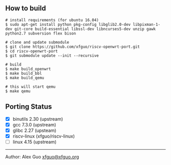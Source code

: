 How to build
------------

```
# install requirements (for ubuntu 16.04)
$ sudo apt-get install python pkg-config libglib2.0-dev libpixman-1-dev git-core build-essential libssl-dev libncurses5-dev unzip gawk python2.7 subversion flex bison

# clone and update submodule
$ git clone https://github.com/xfguo/riscv-openwrt-port.git
$ cd riscv-openwrt-port
$ git submodule update --init --recursive

# build
$ make build_openwrt
$ make build_bbl
$ make build_qemu

# this will start qemu
$ make qemu
```

Porting Status
--------------

- [x] binutils 2.30 (upstream)
- [x] gcc 7.3.0 (upstream)
- [x] glibc 2.27 (upsteam)
- [x] riscv-linux (xfguo/riscv-linux)
- [ ] linux 4.15 (upstream)

----

Author: Alex Guo <xfguo@xfguo.org>
